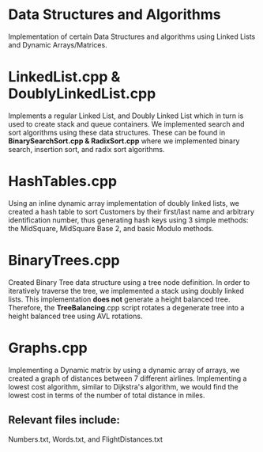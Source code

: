 # Data Structures and Algorithms

Implementation of certain Data Structures and algorithms using Linked Lists and Dynamic Arrays/Matrices.

# LinkedList.cpp & DoublyLinkedList.cpp
Implements a regular Linked List, and Doubly Linked List which in turn is used to create stack and queue containers. We implemented search and sort algorithms using these data structures. These can be found in __BinarySearchSort.cpp & RadixSort.cpp__ where we implemented binary search, insertion sort, and radix sort algorithms.

# HashTables.cpp
Using an inline dynamic array implementation of doubly linked lists, we created a hash table to sort Customers by their first/last name and arbitrary identification number, thus generating hash keys using 3 simple methods: the MidSquare, MidSquare Base 2, and basic Modulo methods. 

# BinaryTrees.cpp
Created Binary Tree data structure using a tree node definition. In order to iteratively traverse the tree, we implemented a stack using doubly linked lists. This implementation __does not__ generate a height balanced tree. Therefore, the __TreeBalancing__.cpp script rotates a degenerate tree into a height balanced tree using AVL rotations.

# Graphs.cpp
Implementing a Dynamic matrix by using a dynamic array of arrays, we created a graph of distances between 7 different airlines. Implementing a lowest cost algorithm, similar to Dijkstra's algorithm, we would find the lowest cost in terms of the number of total distance in miles. 

## Relevant files include: 
Numbers.txt, Words.txt, and FlightDistances.txt
